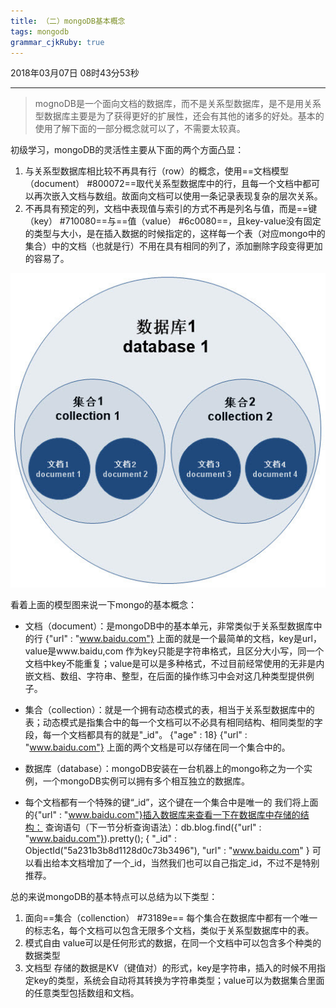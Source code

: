 ```yaml
---
title: （二）mongoDB基本概念
tags: mongodb
grammar_cjkRuby: true
---
```

2018年03月07日 08时43分53秒


----------
> mognoDB是一个面向文档的数据库，而不是关系型数据库，是不是用关系型数据库主要是为了获得更好的扩展性，还会有其他的诸多的好处。基本的使用了解下面的一部分概念就可以了，不需要太较真。

初级学习，mongoDB的灵活性主要从下面的两个方面凸显：
1. 与关系型数据库相比较不再具有行（row）的概念，使用==文档模型（document） #800072==取代关系型数据库中的行，且每一个文档中都可以再次嵌入文档与数组。故面向文档可以使用一条记录表现复杂的层次关系。
2. 不再具有预定的列，文档中表现值与索引的方式不再是列名与值，而是==键（key） #710080==与==值（value） #6c0080==，且key-value没有固定的类型与大小，是在插入数据的时候指定的，这样每一个表（对应mongo中的集合）中的文档（也就是行）不用在具有相同的列了，添加删除字段变得更加的容易了。

![数据结构模型][1]

看着上面的模型图来说一下mongo的基本概念：

 - 文档（document）：是mongoDB中的基本单元，非常类似于关系型数据库中的行
{"url" : "www.baidu.com"}
上面的就是一个最简单的文档，key是url，value是www.baidu,com
作为key只能是字符串格式，且区分大小写，同一个文档中key不能重复；value是可以是多种格式，不过目前经常使用的无非是内嵌文档、数组、字符串、整型，在后面的操作练习中会对这几种类型提供例子。


 - 集合（collection）：就是一个拥有动态模式的表，相当于关系型数据库中的表；动态模式是指集合中的每一个文档可以不必具有相同结构、相同类型的字段，每一个文档都具有的就是"_id"。
{"age" : 18}
{"url" : "www.baidu.com"}
上面的两个文档是可以存储在同一个集合中的。
 - 数据库（database）：mongoDB安装在一台机器上的mongo称之为一个实例，一个mongoDB实例可以拥有多个相互独立的数据库。
 - 每个文档都有一个特殊的键“_id”，这个键在一个集合中是唯一的
我们将上面的{"url" : "www.baidu.com"}插入数据库来查看一下在数据库中存储的结构：
查询语句（下一节分析查询语法）：db.blog.find({"url" : "www.baidu.com"}).pretty();
{ "_id" : ObjectId("5a231b3b8d1128d0c73b3496"), "url" : "www.baidu.com" }
可以看出给本文档增加了一个_id，当然我们也可以自己指定_id，不过不是特别推荐。

总的来说mongoDB的基本特点可以总结为以下类型：

1. 面向==集合（collenction） #73189e==
每个集合在数据库中都有一个唯一的标志名，每个文档可以包含无限多个文档，类似于关系型数据库中的表。
2. 模式自由
value可以是任何形式的数据，在同一个文档中可以包含多个种类的数据类型
3. 文档型
存储的数据是KV（键值对）的形式，key是字符串，插入的时候不用指定key的类型，系统会自动将其转换为字符串类型；value可以为数据集合里面的任意类型包括数组和文档。


  [1]: ./images/1520384353113.jpg